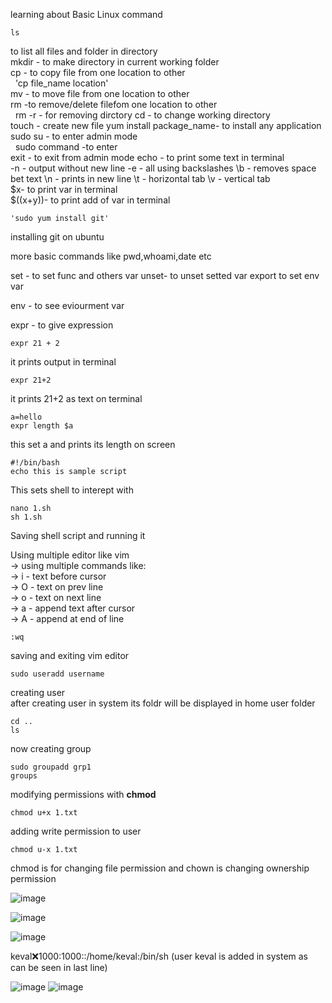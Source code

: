 learning about Basic Linux command  

    ls
to list all files and folder in directory   
mkdir - to make directory in current working folder  
cp   - to copy file from one location to other   
&nbsp; 'cp file_name location'  
mv - to move file from one location to other   
rm -to remove/delete filefom one location to other  
&nbsp; rm -r - for removing dirctory
cd - to change working directory  
touch - create new file
yum install package_name- to install any application   \
sudo su - to enter admin mode  
&nbsp; sudo command -to enter  
    exit - to exit from admin mode
    echo - to print some text in terminal   
        -n - output without new line
        -e -  all using backslashes
        \b -  removes space bet text
        \n -  prints in new line 
        \t - horizontal tab
        \v - vertical tab  
        $x- to print var in terminal  
        $((x+y))- to print add of var in terminal
          
    'sudo yum install git'  

installing git on ubuntu  

more basic commands like pwd,whoami,date etc  
  
set - to set func and others var
unset- to unset setted var
export to set env var  
  
env - to see eviourment var  
  
expr - to give expression    
  
    expr 21 + 2  
      
it prints output in terminal  
  
    expr 21+2  
      
it prints 21+2 as text on terminal  
  
    a=hello  
    expr length $a  
      
this set a and prints its length on screen  
  
    #!/bin/bash
    echo this is sample script  
      
This sets shell to interept with  
  
    nano 1.sh
    sh 1.sh

Saving shell script  and running it 

Using multiple editor like vim   
-> using multiple commands like:  
-> i - text before cursor  
-> O - text on prev line  
-> o - text on next line  
-> a - append text after cursor  
-> A - append at end of line  
  
    :wq  
      
saving and exiting vim editor  
  
    sudo useradd username  
      
creating user  
after creating user in system its foldr will be displayed in home user folder   
  
    cd ..
    ls  

       
now creating group  
  
    sudo groupadd grp1
    groups  
      
modifying permissions with <b>chmod</b>  
  
    chmod u+x 1.txt  
  
adding write permission to user  



  
    chmod u-x 1.txt  
      
chmod is for changing file permission and chown is changing ownership permission

![image](https://github.com/user-attachments/assets/835fe7a7-e7a4-450c-a8c7-5c3dde078943)

![image](https://github.com/user-attachments/assets/020da7a7-f2df-4db5-ad61-4bdca73d825c)

![image](https://github.com/user-attachments/assets/41f5aee4-b4b1-4215-aa9e-921cabdc9925)

keval:x:1000:1000::/home/keval:/bin/sh (user keval is added in system as can be seen in last line)

![image](https://github.com/user-attachments/assets/48e37267-d8d0-4d80-bfea-a834b70e9c11)
![image](https://github.com/user-attachments/assets/cb7fb2ae-6dec-47f1-8902-a5e8c29b7389)

